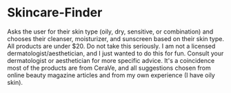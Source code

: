# Skincare-Finder

Asks the user for their skin type (oily, dry, sensitive, or combination) and chooses their cleanser, moisturizer, and sunscreen based on their skin type. All products are under $20. Do not take this seriously. I am not a licensed dermatologist/aesthetician, and I just wanted to do this for fun. Consult your dermatologist or aesthetician for more specific advice. It's a coincidence most of the products are from CeraVe, and all suggestions chosen from online beauty magazine articles and from my own experience (I have oily skin).

